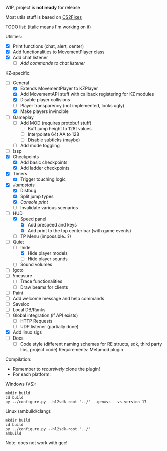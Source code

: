 WIP, project is **not ready** for release

Most utils stuff is based on [CS2Fixes](https://github.com/Source2ZE/CS2Fixes/)

TODO list: (italic means I'm working on it)

Utilities:
- [x] Print functions (chat, alert, center)
- [x] Add functionalities to MovementPlayer class
- [x] Add chat listener
	- [ ] *Add commands to chat listener*

KZ-specific:
- [ ] General
	- [x] Extends MovementPlayer to KZPlayer
	- [x] Add MovementAPI stuff with callback registering for KZ modules
	- [x] Disable player collisions
	- [ ] Player transparency (not implemented, looks ugly)
	- [x] Make players invincible
- [ ] Gameplay
	- [ ] Add MOD (requires protobuf stuff)
		- [ ] Buff jump height to 128t values
		- [ ] Interpolate 64t AA to 128
		- [ ] Disable subticks (maybe)
	- [ ] Add mode toggling
- [ ] !ssp
- [x] Checkpoints
	- [x] Add basic checkpoints
	- [x] Add ladder checkpoints
- [x] Timers
	- [x] Trigger touching logic
- [x] *Jumpstats*
	- [x] Distbug
	- [x] Split jump types
 	- [x] *Console print*
  	- [ ] Invalidate various scenarios
- [ ] HUD
	- [x] Speed panel
 		- [x] Add prespeed and keys
 		- [x] Add print to the top center bar (with game events)
	- [ ] TP Menu (impossible...?)
- [ ] Quiet
	- [ ] !hide
 		- [x] Hide player models
   		- [ ] Hide player sounds
	- [ ] Sound volumes
- [ ] !goto
- [ ] !measure
	- [ ] Trace functionalities
	- [ ] Draw beams for clients
- [ ] Paint
- [ ] Add welcome message and help commands
- [ ] Saveloc
- [ ] Local DB/Ranks
- [ ] Global integration (if API exists)
	- [ ] HTTP Requests
 	- [ ] UDP listener (partially done)
- [x] Add linux sigs
- [ ] Docs
	- [ ] Code style (different naming schemes for RE structs, sdk, third party libs, project code)
Requirements: Metamod plugin

Compilation:
- Remember to *recursively* clone the plugin!
- For each platform:
  
Windows (VS): 
```
mkdir build
cd build
py ../configure.py --hl2sdk-root "../" --gen=vs --vs-version 17
``` 

Linux (ambuild/clang):
```
mkdir build
cd build
py ../configure.py --hl2sdk-root "../"
ambuild
``` 

Note: does not work with gcc!
